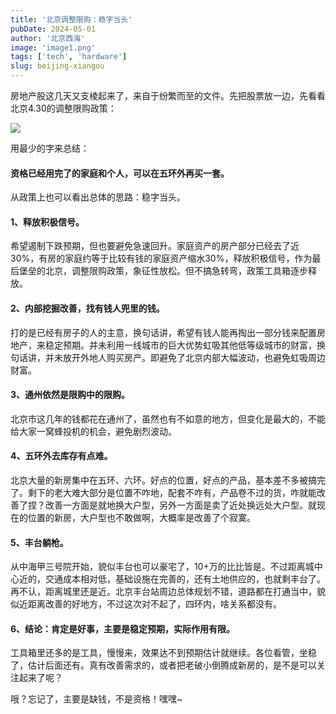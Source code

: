 ```yaml
---
title: '北京调整限购：稳字当头'
pubDate: 2024-05-01
author: '北京西海'
image: 'image1.png'
tags: ['tech', 'hardware']
slug: beijing-xiangou
---
```

房地产股这几天又支棱起来了，来自于纷繁而至的文件。先把股票放一边，先看看北京4.30的调整限购政策：

![](https://mmbiz.qpic.cn/sz_mmbiz_jpg/h5RNTNNSTjicO5dYM34NichYRgYVas5goaxUcGZLW69rKnIJeQNJYFlzH7euERTaGGj2GLleKOXlZXoqnEFLSnvA/640?wx_fmt=jpeg)

用最少的字来总结：

#### 资格已经用完了的家庭和个人，可以在五环外再买一套。

从政策上也可以看出总体的思路：稳字当头。

#### 1、释放积极信号。

希望遏制下跌预期，但也要避免急速回升。家庭资产的房产部分已经去了近30%，有房的家庭约等于比较有钱的家庭资产缩水30%，释放积极信号，作为最后堡垒的北京，调整限购政策，象征性放松。但不搞急转弯，政策工具箱逐步释放。

#### 2、内部挖掘改善，找有钱人兜里的钱。

打的是已经有房子的人的主意，换句话讲，希望有钱人能再掏出一部分钱来配置房地产，来稳定预期。并未利用一线城市的巨大优势虹吸其他低等级城市的财富，换句话讲，并未放开外地人购买房产。即避免了北京内部大幅波动，也避免虹吸周边财富。

#### 3、通州依然是限购中的限购。

北京市这几年的钱都花在通州了，虽然也有不如意的地方，但变化是最大的，不能给大家一窝蜂投机的机会，避免剧烈波动。

#### 4、五环外去库存有点难。

北京大量的新房集中在五环、六环。好点的位置，好点的产品，基本差不多被搞完了。剩下的老大难大部分是位置不咋地，配套不咋有，产品卷不过的货，咋就能改善了捏？改善一方面是就地换大户型，另外一方面是卖了近处换远处大户型。就现在的位置的新房，大户型也不敢做啊，大概率是改善了个寂寞。

#### 5、丰台躺枪。

从中海甲三号院开始，貌似丰台也可以豪宅了，10+万的比比皆是。不过距离城中心近的，交通成本相对低，基础设施在完善的，还有土地供应的，也就剩丰台了。再不认，距离城里还是近。北京丰台站周边总体规划不错，道路都在打通当中，貌似近距离改善的好地方，不过这次对不起了，四环内，啥关系都没有。

#### 6、结论：肯定是好事，主要是稳定预期，实际作用有限。

工具箱里还多的是工具，慢慢来，效果达不到预期估计就继续。各位看管，坐稳了，估计后面还有。真有改善需求的，或者把老破小倒腾成新房的，是不是可以关注起来了呢？

哦？忘记了，主要是缺钱，不是资格！嘿嘿~